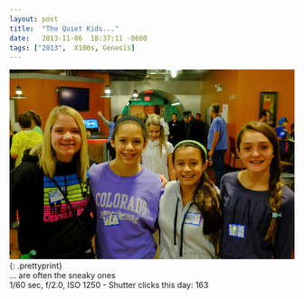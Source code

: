 ```yaml
---
layout: post
title:  "The Quiet Kids..."
date:   2013-11-06  18:37:11 -0600
tags: ["2013",  X100s, Genesis]
---
```

![:title](/images/2013/2013_1106_DSCF0803.jpg)
{: .prettyprint}  
... are often the sneaky ones  
1/60 sec, f/2.0, ISO 1250 - Shutter clicks this day: 163